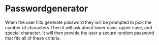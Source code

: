 # Passwordgenerator
When the user hits generate password they will be prompted to pick the number of characters
Then it will ask about lower case, upper case, and special character.
It will then provide the user a secure random password that fits all of these criteria.